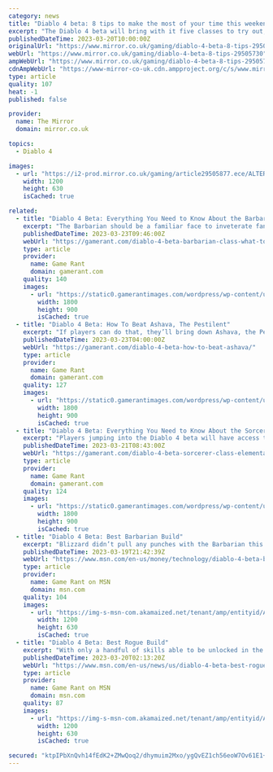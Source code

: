 ```yaml
---
category: news
title: "Diablo 4 beta: 8 tips to make the most of your time this weekend"
excerpt: "The Diablo 4 beta will bring with it five classes to try out, countless unique abilities and the entire Act 1 zone to explore, so we've rounded up some tips to get you started. Diablo 4 doesn’t ..."
publishedDateTime: 2023-03-20T10:00:00Z
originalUrl: "https://www.mirror.co.uk/gaming/diablo-4-beta-8-tips-29505730"
webUrl: "https://www.mirror.co.uk/gaming/diablo-4-beta-8-tips-29505730"
ampWebUrl: "https://www.mirror.co.uk/gaming/diablo-4-beta-8-tips-29505730.amp"
cdnAmpWebUrl: "https://www-mirror-co-uk.cdn.ampproject.org/c/s/www.mirror.co.uk/gaming/diablo-4-beta-8-tips-29505730.amp"
type: article
quality: 107
heat: -1
published: false

provider:
  name: The Mirror
  domain: mirror.co.uk

topics:
  - Diablo 4

images:
  - url: "https://i2-prod.mirror.co.uk/gaming/article29505877.ece/ALTERNATES/s1200/0_Diablo-4-artwork.jpg"
    width: 1200
    height: 630
    isCached: true

related:
  - title: "Diablo 4 Beta: Everything You Need to Know About the Barbarian Class Archetype"
    excerpt: "The Barbarian should be a familiar face to inveterate fans, but its playstyle differs slightly in Diablo 4 from previous iterations. Perhaps the biggest change to the Barbarian comes in the form of ..."
    publishedDateTime: 2023-03-23T09:46:00Z
    webUrl: "https://gamerant.com/diablo-4-beta-barbarian-class-what-to-know-builds-arsenal-system-weapons-roles-tank-bad-potions/"
    type: article
    provider:
      name: Game Rant
      domain: gamerant.com
    quality: 140
    images:
      - url: "https://static0.gamerantimages.com/wordpress/wp-content/uploads/2023/03/barbarian-fractured-peaks-all-you-need-to-know.jpg"
        width: 1800
        height: 900
        isCached: true
  - title: "Diablo 4 Beta: How To Beat Ashava, The Pestilent"
    excerpt: "If players can do that, they’ll bring down Ashava, the Pestilent and earn their spoils. Diablo 4 launches June 6 on PC, Xbox One, Xbox Series X/S, PS4, and PS5. Robert is a seasoned gamer, writer, and ..."
    publishedDateTime: 2023-03-23T04:00:00Z
    webUrl: "https://gamerant.com/diablo-4-beta-how-to-beat-ashava/"
    type: article
    provider:
      name: Game Rant
      domain: gamerant.com
    quality: 127
    images:
      - url: "https://static0.gamerantimages.com/wordpress/wp-content/uploads/2023/03/diablo-4-ashava-defeated-feature.jpg"
        width: 1800
        height: 900
        isCached: true
  - title: "Diablo 4 Beta: Everything You Need to Know About the Sorcerer Class Archetype"
    excerpt: "Players jumping into the Diablo 4 beta will have access to the Sorcerer class, the classic magic-wielding archetype from the Diablo series' past. Elemental spells are the primary source of damage for Sorcerers, with the three primary types being Fire ..."
    publishedDateTime: 2023-03-21T08:43:00Z
    webUrl: "https://gamerant.com/diablo-4-beta-sorcerer-class-elemental-spells-skill-tree-enchantment-slots/"
    type: article
    provider:
      name: Game Rant
      domain: gamerant.com
    quality: 124
    images:
      - url: "https://static0.gamerantimages.com/wordpress/wp-content/uploads/2023/03/diablo-4-beta-sorcerer-class-archetype.jpg"
        width: 1800
        height: 900
        isCached: true
  - title: "Diablo 4 Beta: Best Barbarian Build"
    excerpt: "Blizzard didn’t pull any punches with the Barbarian this time around. This build can go toe-to-toe with any boss in the beta."
    publishedDateTime: 2023-03-19T21:42:39Z
    webUrl: "https://www.msn.com/en-us/money/technology/diablo-4-beta-best-barbarian-build/ar-AA18PWxp"
    type: article
    provider:
      name: Game Rant on MSN
      domain: msn.com
    quality: 104
    images:
      - url: "https://img-s-msn-com.akamaized.net/tenant/amp/entityid/AA18PMIC.img?h=630&w=1200&m=6&q=60&o=t&l=f&f=jpg"
        width: 1200
        height: 630
        isCached: true
  - title: "Diablo 4 Beta: Best Rogue Build"
    excerpt: "With only a handful of skills able to be unlocked in the beta period, it's still possible to have an overpowered rogue in Diablo 4."
    publishedDateTime: 2023-03-20T02:13:20Z
    webUrl: "https://www.msn.com/en-us/news/us/diablo-4-beta-best-rogue-build/ar-AA18Q5kg"
    type: article
    provider:
      name: Game Rant on MSN
      domain: msn.com
    quality: 87
    images:
      - url: "https://img-s-msn-com.akamaized.net/tenant/amp/entityid/AA18Q7Yu.img?h=630&w=1200&m=6&q=60&o=t&l=f&f=jpg"
        width: 1200
        height: 630
        isCached: true

secured: "ktpIPbXnQvh14fEdK2+ZMwQoq2/dhymuim2Mxo/ygQvEZ1ch56eoW7Ov61E1+aRKATkcCKAB/Yjulp8bZKCVEi8lDbjIKhbD2AhAKJfWp3TqvuduGq3bjsf1Ow4EkHXEssvo8GsBLA9etlsLLt8ZQxtVgu2KvVyQ9kwt7nsuiJfmQgLPQS2u3aYA9u1QxgBxff7qlQm0Vfo98VxS8S1SOQltZTrSxFR+YYLRUp7aBEv22f9Sgcr2bSq8BGMiFSbF86gcZ04pAhJV49sxhDQR9G/gxsfZ4VGng3P19wbkd0HAUolzUUguk35v/6qEdCm1s+Rayin4ya4sRgDVFlxP0duIvNj7rzFPrAhv74Dfa+o=;vDZENjugO+bakXvgWHL45g=="
---
```


